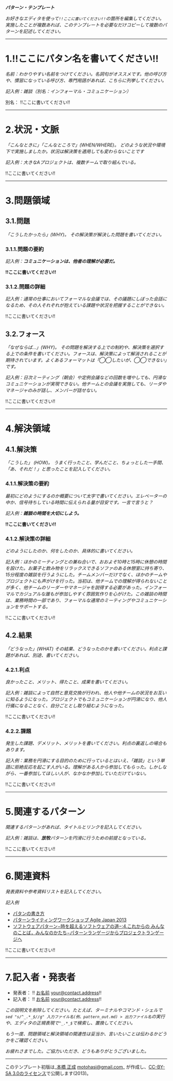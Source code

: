 _**パターン・テンプレート**_

_お好きなエディタを使って`!!ここに書いてください!!`の箇所を編集してください。実施したことが複数あれば、このテンプレートを必要なだけコピーして複数のパターンを記述してください。_

-- --
# 1.!!ここにパタン名を書いてください!!
_名前：わかりやすい名前をつけてください。名詞句がオススメです。他の呼び方や、慣習になっている呼び方、専門用語があれば、こちらに列挙してください。_

_記入例：雑談（別名：インフォーマル・コミュニケーション）_

別名：
!!ここに書いてください!!

-- --
# 2.状況・文脈	
_「こんなときに」「こんなところで」(WHEN/WHERE)。_
_どのような状況や環境下で実施しましたか。状況は解決策を適用しても変わらないことです_

_記入例：大きなAプロジェクトは、複数チームで取り組んでいる。_

!!ここに書いてください!!



-- --
# 3.問題領域
## 3.1.問題
_「こうしたかったら」(WHY)。_
_その解決策が解決した問題を書いてください。_

### 3.1.1.問題の要約
_記入例：**コミュニケーションは、他者の理解が必要だ。**_

**!!ここに書いてください!!**

### 3.1.2.問題の詳細
_記入例：通常の仕事においてフォーマルな会議では、その議題にしぼった会話になるため、その人それぞれが抱えている課題や状況を把握することができない。_

!!ここに書いてください!!

## 3.2.フォース
_「なぜならば…」(WHY)。_
_その問題を解決する上での制約や、解決策を選択する上での条件を書いてください。フォースは、解決策によって解消されることが期待されています。よくあるフォーマットは「◯◯したいが、◯◯できない」です。_

_記入例：日次ミーティング（朝会）や定例会議などの回数を増やしても、円滑なコミュニケーションが実現できない。他チームとの会議を実施しても、リーダやマネージャのみが話し、メンバーが話せない。_


!!ここに書いてください!!


-- --
# 4.解決領域
## 4.1.解決策
_「こうした」 (HOW)。_
_うまく行ったこと、学んだこと、ちょっとした一手間、「あ、それだ！」と思ったことを記入してください。_

### 4.1.1.解決策の要約
_最初にどのようにするのか概要について太字で書いてください。エレベーターの中か、信号待ちしている時間に伝えられる量が目安です。一言で言うと？_

_記入例：**雑談の時間を大切にしよう。**_

**!!ここに書いてください!!**

### 4.1.2.解決策の詳細
_どのようにしたのか、何をしたのか、具体的に書いてください。_

_記入例：ほかのミーティングとの兼ね合いで、おおよそ10時と15時に休憩の時間を設けた。お菓子と飲み物をリラックスできるソファのある休憩室に持ち寄り、15分程度の雑談を行うようにした。チームメンバーだけでなく、ほかのチームやプロジェクトにも声がけを行った。当初は、他チームでの理解が得られないことが多く、他チームのリーダーやマネージャを説得する必要があった。インフォーマルでカジュアルな誰もが参加しやすく雰囲気作りを心がけた。この雑談の時間は、業務時間の一部であり、フォーマルな通常のミーティングやコミュニケーションをサポートする。_

!!ここに書いてください!!

## 4.2.結果
_「どうなった」(WHAT)_
_その結果、どうなったのかを書いてください。利点と課題があれば、別途、書いてください。_

### 4.2.1.利点
_良かったこと、メリット、得たこと、成果を書いてください。_

_記入例：雑談によって自然と意見交換が行われ、他人や他チームの状況をお互いに知るようになった。プロジェクトでもコミュニケーションが円滑になり、他人行儀になることなく、自分ごととし取り組むようになった。_

!!ここに書いてください!!

### 4.2.2.課題
_発生した課題、デメリット、メリットを書いてください。利点の裏返しの場合もあります。_

_記入例：業務を円滑にする目的のために行っているとはいえ、「雑談」という単語に拒絶反応を起こす人がいる。理解がある人から参加してもらった。しかしながら、一番参加してほしい人が、なかなか参加していただけていない。_

!!ここに書いてください!!



-- --
# 5.関連するパターン
_関連するパターンがあれば、タイトルとリンクを記入してください。_

_記入例：雑談は、**放牧**パターンを円滑に行うための前提となっている。_

!!ここに書いてください!!


-- --

# 6.関連資料
_発表資料や参考資料リストを記入してください。_

_記入例_

- [パタンの書き方](http://www.cultureworks.jp/blog/?p=44)
- [パターンライティングワークショップ Agile Japan 2013](http://www.agilejapan.org/2013/program.html#06)
- [ソフトウェアパターン−時を超えるソフトウェアの道−:4.これからの みんなのことば，みんなのかたち−パターンランゲージからプロジェクトランゲージへ](https://ipsj.ixsq.nii.ac.jp/ej/index.php?active_action=repository_view_main_item_detail&item_id=75809&item_no=1&page_id=13&block_id=8)


!!ここに書いてください!!

-- --

# 7.記入者・発表者

- 発表者： !! [お名前](your.contact.pages) <your@contact.address>!!
- 記入者： !! [お名前](your.contact.pages) <your@contact.address>!!

_この説明文を削除してください。たとえば、ターミナルやコマンド・シェルで `sed "s/^_.*_$//g" 入力ファイル名(例、pattern_out.md) > 出力ファイル名`の実行や、エディタの正規表現で`^_.*_$`で検索し、置換してください。_

_もう一度、問題領域と解決領域の関連性は妥当か、言いたいことは伝わるかどうかをご確認ください。_

_お疲れさまでした。ご協力いただき、どうもありがとうございました。_

* * *

このテンプレート初版は_[本橋 正成](http://www.facebook.com/motohasi) <motohasi@gmail.com>_ が作成し、[CC-BY-SA 3.0のライセンス](http://creativecommons.org/licenses/by-sa/3.0/deed.ja)で公開します(2013)。


